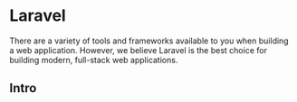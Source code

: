 # Laravel
There are a variety of tools and frameworks available to you when building a web application. However, we believe Laravel is the best choice for building modern, full-stack web applications.
## Intro
